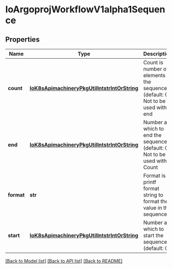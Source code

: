 # IoArgoprojWorkflowV1alpha1Sequence

## Properties
Name | Type | Description | Notes
------------ | ------------- | ------------- | -------------
**count** | [**IoK8sApimachineryPkgUtilIntstrIntOrString**](IoK8sApimachineryPkgUtilIntstrIntOrString.md) | Count is number of elements in the sequence (default: 0). Not to be used with end | [optional] 
**end** | [**IoK8sApimachineryPkgUtilIntstrIntOrString**](IoK8sApimachineryPkgUtilIntstrIntOrString.md) | Number at which to end the sequence (default: 0). Not to be used with Count | [optional] 
**format** | **str** | Format is a printf format string to format the value in the sequence | [optional] 
**start** | [**IoK8sApimachineryPkgUtilIntstrIntOrString**](IoK8sApimachineryPkgUtilIntstrIntOrString.md) | Number at which to start the sequence (default: 0) | [optional] 

[[Back to Model list]](../README.md#documentation-for-models) [[Back to API list]](../README.md#documentation-for-api-endpoints) [[Back to README]](../README.md)


